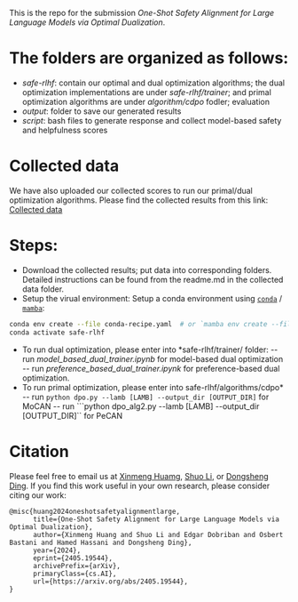 This is the repo for the submission *One-Shot Safety Alignment for Large Language Models via Optimal Dualization*.

# The folders are organized as follows:
- *safe-rlhf*: contain our optimal and dual optimization algorithms; the dual optimization implementations are under *safe-rlhf/trainer*; and primal optimization algorithms are under *algorithm/cdpo* fodler; evaluation 
- *output*: folder to save our generated results
- *script*: bash files to generate response and collect model-based safety and helpfulness scores

# Collected data
We have also uploaded our collected scores to run our primal/dual optimization algorithms. Please find the collected results from this link: [Collected data](https://drive.google.com/file/d/142yNqzgb4iS60lnnCkTSonsWyDZDvcf6/view?usp=sharing)

# Steps:
- Download the collected results; put data into corresponding folders. Detailed instructions can be found from the readme.md in the collected data folder.
- Setup the virual environment:
Setup a conda environment using [`conda`](https://github.com/conda/conda) / [`mamba`](https://github.com/mamba-org/mamba):

```bash
conda env create --file conda-recipe.yaml  # or `mamba env create --file conda-recipe.yaml`
conda activate safe-rlhf
```
- To run dual optimization, please enter into *safe-rlhf/trainer/ folder:
-- run *model_based_dual_trainer.ipynb* for model-based dual optimization
-- run *preference_based_dual_trainer.ipynk* for preference-based dual optimization.
- To run primal optimization, please enter into safe-rlhf/algorithms/cdpo*
-- run ```python dpo.py --lamb [LAMB] --output_dir [OUTPUT_DIR]``` for MoCAN
-- run ```python dpo_alg2.py --lamb [LAMB] --output_dir [OUTPUT_DIR]`` for PeCAN

# Citation
Please feel free to email us at [Xinmeng Huamg](mailto:xinmengh@sas.upenn.edu), [Shuo Li](mailto:lishuo1@seas.upenn.edu), or [Dongsheng Ding](mailto:dongshed@seas.upenn.edu). If you find this work useful in your own research, please consider citing our work:
```
@misc{huang2024oneshotsafetyalignmentlarge,
      title={One-Shot Safety Alignment for Large Language Models via Optimal Dualization}, 
      author={Xinmeng Huang and Shuo Li and Edgar Dobriban and Osbert Bastani and Hamed Hassani and Dongsheng Ding},
      year={2024},
      eprint={2405.19544},
      archivePrefix={arXiv},
      primaryClass={cs.AI},
      url={https://arxiv.org/abs/2405.19544}, 
}
```
